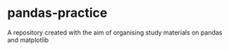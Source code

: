 # pandas-practice

A repository created with the aim of organising study materials on pandas and matplotlib
